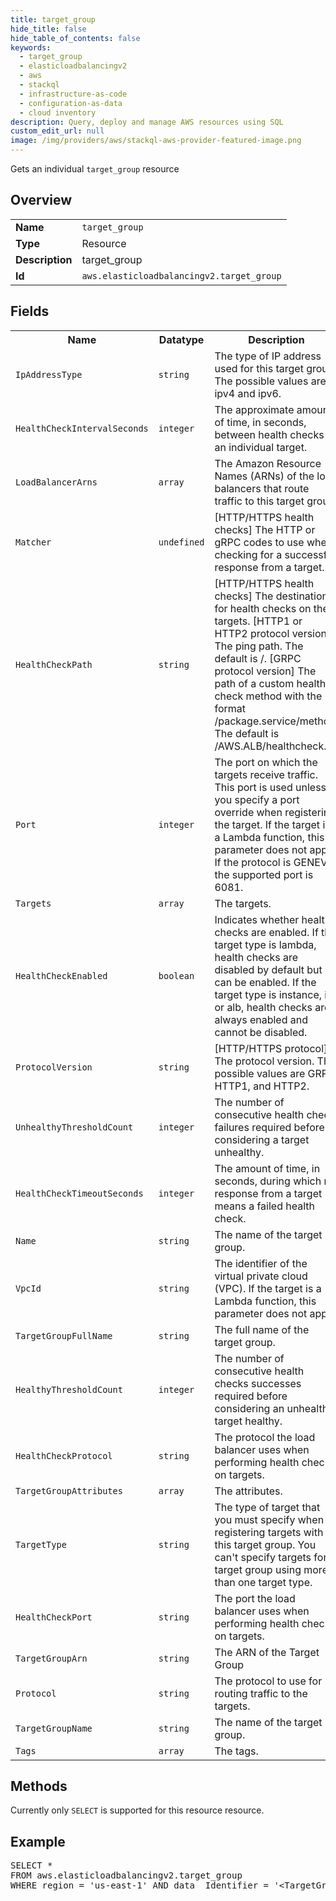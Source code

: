 ```yaml
---
title: target_group
hide_title: false
hide_table_of_contents: false
keywords:
  - target_group
  - elasticloadbalancingv2
  - aws
  - stackql
  - infrastructure-as-code
  - configuration-as-data
  - cloud inventory
description: Query, deploy and manage AWS resources using SQL
custom_edit_url: null
image: /img/providers/aws/stackql-aws-provider-featured-image.png
---
```

Gets an individual <code>target_group</code> resource

## Overview
<table><tbody>
<tr><td><b>Name</b></td><td><code>target_group</code></td></tr>
<tr><td><b>Type</b></td><td>Resource</td></tr>
<tr><td><b>Description</b></td><td>target_group</td></tr>
<tr><td><b>Id</b></td><td><code>aws.elasticloadbalancingv2.target_group</code></td></tr>
</tbody></table>

## Fields
<table><tbody>
<tr><th>Name</th><th>Datatype</th><th>Description</th></tr>
<tr><td><code>IpAddressType</code></td><td><code>string</code></td><td>The type of IP address used for this target group. The possible values are ipv4 and ipv6. </td></tr>
<tr><td><code>HealthCheckIntervalSeconds</code></td><td><code>integer</code></td><td>The approximate amount of time, in seconds, between health checks of an individual target.</td></tr>
<tr><td><code>LoadBalancerArns</code></td><td><code>array</code></td><td>The Amazon Resource Names (ARNs) of the load balancers that route traffic to this target group.</td></tr>
<tr><td><code>Matcher</code></td><td><code>undefined</code></td><td>&#91;HTTP&#x2F;HTTPS health checks&#93; The HTTP or gRPC codes to use when checking for a successful response from a target.</td></tr>
<tr><td><code>HealthCheckPath</code></td><td><code>string</code></td><td>&#91;HTTP&#x2F;HTTPS health checks&#93; The destination for health checks on the targets. &#91;HTTP1 or HTTP2 protocol version&#93; The ping path. The default is &#x2F;. &#91;GRPC protocol version&#93; The path of a custom health check method with the format &#x2F;package.service&#x2F;method. The default is &#x2F;AWS.ALB&#x2F;healthcheck.</td></tr>
<tr><td><code>Port</code></td><td><code>integer</code></td><td>The port on which the targets receive traffic. This port is used unless you specify a port override when registering the target. If the target is a Lambda function, this parameter does not apply. If the protocol is GENEVE, the supported port is 6081.</td></tr>
<tr><td><code>Targets</code></td><td><code>array</code></td><td>The targets.</td></tr>
<tr><td><code>HealthCheckEnabled</code></td><td><code>boolean</code></td><td>Indicates whether health checks are enabled. If the target type is lambda, health checks are disabled by default but can be enabled. If the target type is instance, ip, or alb, health checks are always enabled and cannot be disabled.</td></tr>
<tr><td><code>ProtocolVersion</code></td><td><code>string</code></td><td>&#91;HTTP&#x2F;HTTPS protocol&#93; The protocol version. The possible values are GRPC, HTTP1, and HTTP2.</td></tr>
<tr><td><code>UnhealthyThresholdCount</code></td><td><code>integer</code></td><td>The number of consecutive health check failures required before considering a target unhealthy.</td></tr>
<tr><td><code>HealthCheckTimeoutSeconds</code></td><td><code>integer</code></td><td>The amount of time, in seconds, during which no response from a target means a failed health check.</td></tr>
<tr><td><code>Name</code></td><td><code>string</code></td><td>The name of the target group.</td></tr>
<tr><td><code>VpcId</code></td><td><code>string</code></td><td>The identifier of the virtual private cloud (VPC). If the target is a Lambda function, this parameter does not apply.</td></tr>
<tr><td><code>TargetGroupFullName</code></td><td><code>string</code></td><td>The full name of the target group.</td></tr>
<tr><td><code>HealthyThresholdCount</code></td><td><code>integer</code></td><td>The number of consecutive health checks successes required before considering an unhealthy target healthy. </td></tr>
<tr><td><code>HealthCheckProtocol</code></td><td><code>string</code></td><td>The protocol the load balancer uses when performing health checks on targets. </td></tr>
<tr><td><code>TargetGroupAttributes</code></td><td><code>array</code></td><td>The attributes.</td></tr>
<tr><td><code>TargetType</code></td><td><code>string</code></td><td>The type of target that you must specify when registering targets with this target group. You can't specify targets for a target group using more than one target type.</td></tr>
<tr><td><code>HealthCheckPort</code></td><td><code>string</code></td><td>The port the load balancer uses when performing health checks on targets. </td></tr>
<tr><td><code>TargetGroupArn</code></td><td><code>string</code></td><td>The ARN of the Target Group</td></tr>
<tr><td><code>Protocol</code></td><td><code>string</code></td><td>The protocol to use for routing traffic to the targets.</td></tr>
<tr><td><code>TargetGroupName</code></td><td><code>string</code></td><td>The name of the target group.</td></tr>
<tr><td><code>Tags</code></td><td><code>array</code></td><td>The tags.</td></tr>

</tbody></table>

## Methods
Currently only <code>SELECT</code> is supported for this resource resource.

## Example
<pre>
SELECT * 
FROM aws.elasticloadbalancingv2.target_group
WHERE region = 'us-east-1' AND data__Identifier = '&lt;TargetGroupArn&gt;'
</pre>
